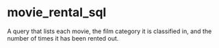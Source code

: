 # movie_rental_sql
A query that lists each movie, the film category it is classified in, and the number of times it has been rented out.
